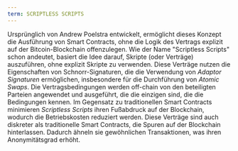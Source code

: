 ```yaml
---
term: SCRIPTLESS SCRIPTS
---
```


Ursprünglich von Andrew Poelstra entwickelt, ermöglicht dieses Konzept die Ausführung von Smart Contracts, ohne die Logik des Vertrags explizit auf der Bitcoin-Blockchain offenzulegen. Wie der Name "Scriptless Scripts" schon andeutet, basiert die Idee darauf, Skripte (oder Verträge) auszuführen, ohne explizit Skripte zu verwenden. Diese Verträge nutzen die Eigenschaften von Schnorr-Signaturen, die die Verwendung von *Adaptor Signaturen* ermöglichen, insbesondere für die Durchführung von *Atomic Swaps*. Die Vertragsbedingungen werden off-chain von den beteiligten Parteien angewendet und ausgeführt, die die einzigen sind, die die Bedingungen kennen. Im Gegensatz zu traditionellen Smart Contracts minimieren *Scriptless Scripts* ihren Fußabdruck auf der Blockchain, wodurch die Betriebskosten reduziert werden. Diese Verträge sind auch diskreter als traditionelle Smart Contracts, die Spuren auf der Blockchain hinterlassen. Dadurch ähneln sie gewöhnlichen Transaktionen, was ihren Anonymitätsgrad erhöht.